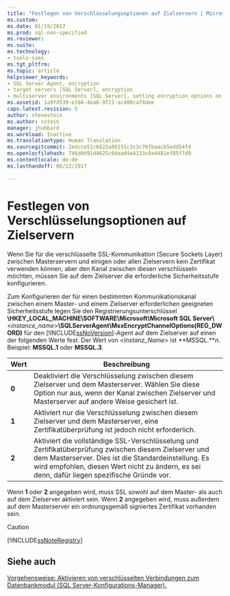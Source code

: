 ```yaml
---
title: "Festlegen von Verschlüsselungsoptionen auf Zielservern | Microsoft-Dokumentation"
ms.custom: 
ms.date: 01/19/2017
ms.prod: sql-non-specified
ms.reviewer: 
ms.suite: 
ms.technology:
- tools-ssms
ms.tgt_pltfrm: 
ms.topic: article
helpviewer_keywords:
- SQL Server Agent, encryption
- target servers [SQL Server], encryption
- multiserver environments [SQL Server], setting encryption options on target servers
ms.assetid: 1a9fd539-e166-4ea8-9f21-ac400ca74dee
caps.latest.revision: 5
author: stevestein
ms.author: sstein
manager: jhubbard
ms.workload: Inactive
ms.translationtype: Human Translation
ms.sourcegitcommit: 2edcce51c6822a89151c3c3c76fbaacb5edd54f4
ms.openlocfilehash: 746d0d91d4625c6daad4a4133c0a4481ef85f7d9
ms.contentlocale: de-de
ms.lasthandoff: 06/22/2017

---
```

# <a name="set-encryption-options-on-target-servers"></a>Festlegen von Verschlüsselungsoptionen auf Zielservern
Wenn Sie für die verschlüsselte SSL-Kommunikation (Secure Sockets Layer) zwischen Masterservern und einigen oder allen Zielservern kein Zertifikat verwenden können, aber den Kanal zwischen diesen verschlüsseln möchten, müssen Sie auf dem Zielserver die erforderliche Sicherheitsstufe konfigurieren.  
  
Zum Konfigurieren der für einen bestimmten Kommunikationskanal zwischen einem Master- und einem Zielserver erforderlichen geeigneten Sicherheitsstufe legen Sie den Registrierungsunterschlüssel **\HKEY_LOCAL_MACHINE\SOFTWARE\Microsoft\Microsoft SQL Server\\**\<*instance_name*>**\SQLServerAgent\MsxEncryptChannelOptions(REG_DWORD)** für den [!INCLUDE[ssNoVersion](../../includes/ssnoversion_md.md)]-Agent auf dem Zielserver auf einen der folgenden Werte fest. Der Wert von \<*Instanz_Name*> ist **MSSQL.***n*. Beispiel: **MSSQL.1** oder **MSSQL.3**.  
  
|Wert|Beschreibung|  
|---------|---------------|  
|**0**|Deaktiviert die Verschlüsselung zwischen diesem Zielserver und dem Masterserver. Wählen Sie diese Option nur aus, wenn der Kanal zwischen Zielserver und Masterserver auf andere Weise gesichert ist.|  
|**1**|Aktiviert nur die Verschlüsselung zwischen diesem Zielserver und dem Masterserver, eine Zertifikatüberprüfung ist jedoch nicht erforderlich.|  
|**2**|Aktiviert die vollständige SSL-Verschlüsselung und Zertifikatüberprüfung zwischen diesem Zielserver und dem Masterserver. Dies ist die Standardeinstellung. Es wird empfohlen, diesen Wert nicht zu ändern, es sei denn, dafür liegen spezifische Gründe vor.|  
  
Wenn **1** oder **2** angegeben wird, muss SSL sowohl auf dem Master- als auch auf dem Zielserver aktiviert sein. Wenn **2** angegeben wird, muss außerdem auf dem Masterserver ein ordnungsgemäß signiertes Zertifikat vorhanden sein.  
  
> [!CAUTION]  
> [!INCLUDE[ssNoteRegistry](../../includes/ssnoteregistry_md.md)]  
  
## <a name="see-also"></a>Siehe auch  
[Vorgehensweise: Aktivieren von verschlüsselten Verbindungen zum Datenbankmodul (SQL Server-Konfigurations-Manager).](http://msdn.microsoft.com/en-us/e1e55519-97ec-4404-81ef-881da3b42006)  
  

